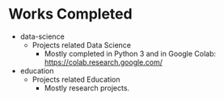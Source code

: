 # Works Completed

- data-science
  - Projects related Data Science
    - Mostly completed in Python 3 and in Google Colab: https://colab.research.google.com/
- education
  - Projects related Education
    - Mostly research projects.   

